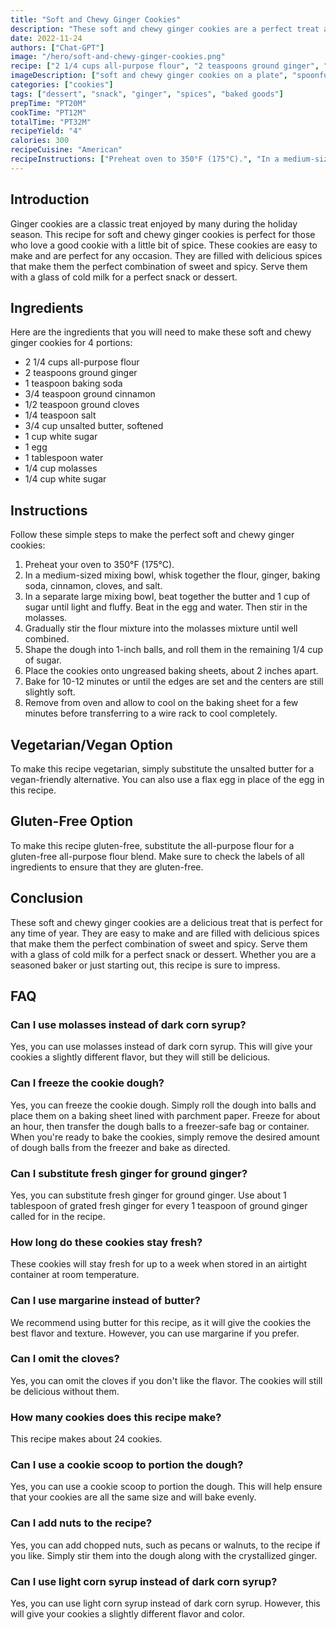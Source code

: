 ```yaml
---
title: "Soft and Chewy Ginger Cookies"
description: "These soft and chewy ginger cookies are a perfect treat any time of year. They are easy to make and are filled with delicious spices that make them the perfect combination of sweet and spicy. Serve them with a glass of cold milk for a perfect snack or dessert."
date: 2022-11-24 
authors: ["Chat-GPT"]
image: "/hero/soft-and-chewy-ginger-cookies.png"
recipe: ["2 1/4 cups all-purpose flour", "2 teaspoons ground ginger", "1 teaspoon baking soda", "3/4 teaspoon ground cinnamon", "1/2 teaspoon ground cloves", "1/4 teaspoon salt", "3/4 cup unsalted butter, softened", "1 cup white sugar", "1 egg", "1 tablespoon water", "1/4 cup molasses", "1/4 cup white sugar"]
imageDescription: ["soft and chewy ginger cookies on a plate", "spoonful of ginger cookie dough", "bowl of ginger cookie dough", "bowl of white sugar"] 
categories: ["cookies"]
tags: ["dessert", "snack", "ginger", "spices", "baked goods"]
prepTime: "PT20M"
cookTime: "PT12M"
totalTime: "PT32M"
recipeYield: "4"
calories: 300
recipeCuisine: "American"
recipeInstructions: ["Preheat oven to 350°F (175°C).", "In a medium-sized mixing bowl, whisk together the flour, ginger, baking soda, cinnamon, cloves, and salt.", "In a separate large mixing bowl, beat together the butter and 1 cup of sugar until light and fluffy. Beat in the egg and water. Then stir in the molasses.", "Gradually stir the flour mixture into the molasses mixture until well combined.", "Shape the dough into 1-inch balls, and roll them in the remaining 1/4 cup of sugar.", "Place the cookies onto ungreased baking sheets, about 2 inches apart.", "Bake for 10-12 minutes or until the edges are set and the centers are still slightly soft.", "Remove from oven and allow to cool on the baking sheet for a few minutes before transferring to a wire rack to cool completely." ]
---
```


## Introduction

Ginger cookies are a classic treat enjoyed by many during the holiday season. This recipe for soft and chewy ginger cookies is perfect for those who love a good cookie with a little bit of spice. These cookies are easy to make and are perfect for any occasion. They are filled with delicious spices that make them the perfect combination of sweet and spicy. Serve them with a glass of cold milk for a perfect snack or dessert.

## Ingredients

Here are the ingredients that you will need to make these soft and chewy ginger cookies for 4 portions:

- 2 1/4 cups all-purpose flour
- 2 teaspoons ground ginger
- 1 teaspoon baking soda
- 3/4 teaspoon ground cinnamon
- 1/2 teaspoon ground cloves
- 1/4 teaspoon salt
- 3/4 cup unsalted butter, softened
- 1 cup white sugar
- 1 egg
- 1 tablespoon water
- 1/4 cup molasses
- 1/4 cup white sugar

## Instructions

Follow these simple steps to make the perfect soft and chewy ginger cookies:

1. Preheat your oven to 350°F (175°C).
2. In a medium-sized mixing bowl, whisk together the flour, ginger, baking soda, cinnamon, cloves, and salt.
3. In a separate large mixing bowl, beat together the butter and 1 cup of sugar until light and fluffy. Beat in the egg and water. Then stir in the molasses.
4. Gradually stir the flour mixture into the molasses mixture until well combined.
5. Shape the dough into 1-inch balls, and roll them in the remaining 1/4 cup of sugar.
6. Place the cookies onto ungreased baking sheets, about 2 inches apart.
7. Bake for 10-12 minutes or until the edges are set and the centers are still slightly soft.
8. Remove from oven and allow to cool on the baking sheet for a few minutes before transferring to a wire rack to cool completely.

## Vegetarian/Vegan Option

To make this recipe vegetarian, simply substitute the unsalted butter for a vegan-friendly alternative. You can also use a flax egg in place of the egg in this recipe. 

## Gluten-Free Option

To make this recipe gluten-free, substitute the all-purpose flour for a gluten-free all-purpose flour blend. Make sure to check the labels of all ingredients to ensure that they are gluten-free.

## Conclusion

These soft and chewy ginger cookies are a delicious treat that is perfect for any time of year. They are easy to make and are filled with delicious spices that make them the perfect combination of sweet and spicy. Serve them with a glass of cold milk for a perfect snack or dessert. Whether you are a seasoned baker or just starting out, this recipe is sure to impress.

## FAQ

### Can I use molasses instead of dark corn syrup?

Yes, you can use molasses instead of dark corn syrup. This will give your cookies a slightly different flavor, but they will still be delicious.

### Can I freeze the cookie dough?

Yes, you can freeze the cookie dough. Simply roll the dough into balls and place them on a baking sheet lined with parchment paper. Freeze for about an hour, then transfer the dough balls to a freezer-safe bag or container. When you're ready to bake the cookies, simply remove the desired amount of dough balls from the freezer and bake as directed.

### Can I substitute fresh ginger for ground ginger?

Yes, you can substitute fresh ginger for ground ginger. Use about 1 tablespoon of grated fresh ginger for every 1 teaspoon of ground ginger called for in the recipe.

### How long do these cookies stay fresh?

These cookies will stay fresh for up to a week when stored in an airtight container at room temperature.

### Can I use margarine instead of butter?

We recommend using butter for this recipe, as it will give the cookies the best flavor and texture. However, you can use margarine if you prefer.

### Can I omit the cloves?

Yes, you can omit the cloves if you don't like the flavor. The cookies will still be delicious without them.

### How many cookies does this recipe make?

This recipe makes about 24 cookies.

### Can I use a cookie scoop to portion the dough?

Yes, you can use a cookie scoop to portion the dough. This will help ensure that your cookies are all the same size and will bake evenly.

### Can I add nuts to the recipe?

Yes, you can add chopped nuts, such as pecans or walnuts, to the recipe if you like. Simply stir them into the dough along with the crystallized ginger.

### Can I use light corn syrup instead of dark corn syrup?

Yes, you can use light corn syrup instead of dark corn syrup. However, this will give your cookies a slightly different flavor and color.